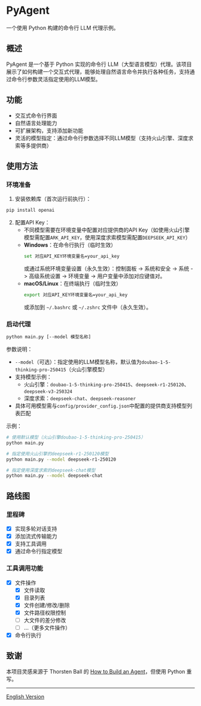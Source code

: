 # PyAgent

一个使用 Python 构建的命令行 LLM 代理示例。

## 概述

PyAgent 是一个基于 Python 实现的命令行 LLM（大型语言模型）代理。该项目展示了如何构建一个交互式代理，能够处理自然语言命令并执行各种任务，支持通过命令行参数灵活指定使用的LLM模型。

## 功能

- 交互式命令行界面
- 自然语言处理能力
- 可扩展架构，支持添加新功能
- 灵活的模型指定：通过命令行参数选择不同LLM模型（支持火山引擎、深度求索等多提供商）

## 使用方法

### 环境准备
1. 安装依赖库（首次运行前执行）：
```bash
pip install openai
```

2. 配置API Key：
   - 不同模型需要在环境变量中配置对应提供商的API Key（如使用火山引擎模型需配置`ARK_API_KEY`，使用深度求索模型需配置`DEEPSEEK_API_KEY`）
   - **Windows**：在命令行执行（临时生效）
     ```bash
     set 对应API_KEY环境变量名=your_api_key
     ```
     或通过系统环境变量设置（永久生效）：控制面板 -> 系统和安全 -> 系统 -> 高级系统设置 -> 环境变量 -> 用户变量中添加对应键值对。
   - **macOS/Linux**：在终端执行（临时生效）
     ```bash
     export 对应API_KEY环境变量名=your_api_key
     ```
     或添加到 `~/.bashrc` 或 `~/.zshrc` 文件中（永久生效）。

### 启动代理
```bash
python main.py [--model 模型名称]
```

参数说明：
- `--model`（可选）：指定使用的LLM模型名称，默认值为`doubao-1-5-thinking-pro-250415`（火山引擎模型）
- 支持模型示例：
  - 火山引擎：`doubao-1-5-thinking-pro-250415`、`deepseek-r1-250120`、`deepseek-v3-250324`
  - 深度求索：`deepseek-chat`、`deepseek-reasoner`
- 具体可用模型需与`config/provider_config.json`中配置的提供商支持模型列表匹配

示例：
```bash
# 使用默认模型（火山引擎doubao-1-5-thinking-pro-250415）
python main.py

# 指定使用火山引擎的deepseek-r1-250120模型
python main.py --model deepseek-r1-250120

# 指定使用深度求索的deepseek-chat模型
python main.py --model deepseek-chat
```

## 路线图

### 里程碑

- [x] 实现多轮对话支持
- [x] 添加流式传输能力
- [x] 支持工具调用
- [x] 通过命令行指定模型

### 工具调用功能

- [x] 文件操作
  - [x] 文件读取
  - [x] 目录列表
  - [x] 文件创建/修改/删除
  - [x] 文件路径权限控制
  - [ ] 大文件的差分修改
  - [ ] ...（更多文件操作）

- [x] 命令行执行

## 致谢

本项目灵感来源于 Thorsten Ball 的 [How to Build an Agent](https://ampcode.com/how-to-build-an-agent)，但使用 Python 重写。

---

[English Version](README_EN.md)